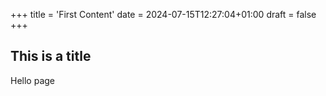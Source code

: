 +++
title = 'First Content'
date = 2024-07-15T12:27:04+01:00
draft = false
+++



## This is a title

Hello page